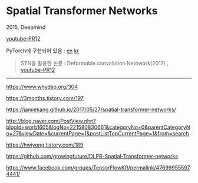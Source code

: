 # Spatial Transformer Networks



2015, Deepmind

[youtube-PR12](https://www.youtube.com/watch?v=Rv3osRZWGbg)

PyTorch에 구현되어 있음 : [en](https://pytorch.org/tutorials/intermediate/spatial_transformer_tutorial.html) [kr](https://tutorials.pytorch.kr/intermediate/spatial_transformer_tutorial.html)


> STN을 활용한 논문 : Deformable convolution Netowork(2017) , [youtube-PR12](https://www.youtube.com/watch?v=RRwaz0fBQ0Y)


















---


https://www.whydsp.org/304


https://3months.tistory.com/197

https://jamiekang.github.io/2017/05/27/spatial-transformer-networks/

http://blog.naver.com/PostView.nhn?blogId=worb1605&logNo=221580830661&categoryNo=0&parentCategoryNo=27&viewDate=&currentPage=1&postListTopCurrentPage=1&from=search

https://hwiyong.tistory.com/189

https://github.com/growingfuture/DLPR-Spatial-Transformer-networks

https://www.facebook.com/groups/TensorFlowKR/permalink/476999555974441/
